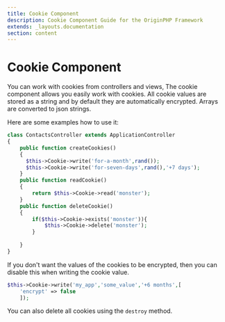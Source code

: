 ```yaml
---
title: Cookie Component
description: Cookie Component Guide for the OriginPHP Framework
extends: _layouts.documentation
section: content
---
```

# Cookie Component

You can work with cookies from controllers and views, The cookie component allows you easily work with cookies. All cookie values are stored as a string and by default they are automatically encrypted. Arrays are converted to json strings.

Here are some examples how to use it:

```php
class ContactsController extends ApplicationController
{
    public function createCookies()
    {
      $this->Cookie->write('for-a-month',rand());
      $this->Cookie->write('for-seven-days',rand(),'+7 days');
    }
    public function readCookie()
    {
        return $this->Cookie->read('monster');
    }
    public function deleteCookie()
    {
        if($this->Cookie->exists('monster')){
            $this->Cookie->delete('monster');
        }
        
    }
}
```

If you don't want the values of the cookies to be encrypted, then you can disable this when writing the cookie value.

```php
$this->Cookie->write('my_app','some_value','+6 months',[
    'encrypt' => false
    ]);
```

You can also delete all cookies using the `destroy` method.